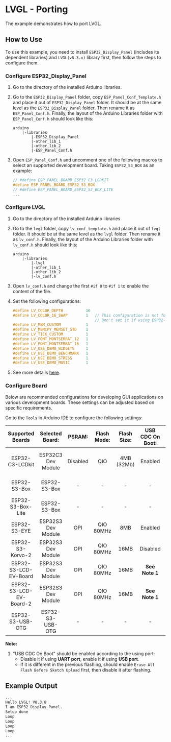# LVGL - Porting

The example demonstrates how to port LVGL.

## How to Use

To use this example, you need to install `ESP32_Display_Panel` (includes its dependent libraries) and `LVGL(v8.3.x)` library first, then follow the steps to configure them.

### Configure ESP32_Display_Panel

1. Go to the directory of the installed Arduino libraries.
2. Go to the `ESP32_Display_Panel` folder, copy `ESP_Panel_Conf_Template.h` and place it out of `ESP32_Display_Panel` folder. It should be at the same level as the `ESP32_Display_Panel` folder. Then rename it as `ESP_Panel_Conf.h`. Finally, the layout of the Arduino Libraries folder with `ESP_Panel_Conf.h` should look like this:

    ```
    arduino
        |-libraries
            |-ESP32_Display_Panel
            |-other_lib_1
            |-other_lib_2
            |-ESP_Panel_Conf.h
    ```

3. Open `ESP_Panel_Conf.h` and uncomment one of the following macros to select an supported development board. Taking `ESP32_S3_BOX` as an example:

    ```c
    // #define ESP_PANEL_BOARD_ESP32_C3_LCDKIT
    #define ESP_PANEL_BOARD_ESP32_S3_BOX
    // #define ESP_PANEL_BOARD_ESP32_S3_BOX_LITE
    ...
    ```

### Configure LVGL

1. Go to the directory of the installed Arduino libraries
2. Go to the `lvgl` folder, copy `lv_conf_template.h` and place it out of `lvgl` folder. It should be at the same level as the `lvgl` folder. Then rename it as `lv_conf.h`. Finally, the layout of the Arduino Libraries folder with `lv_conf.h` should look like this:

    ```
    arduino
        |-libraries
            |-lvgl
            |-other_lib_1
            |-other_lib_2
            |-lv_conf.h
    ```

3. Open `lv_conf.h` and change the first `#if 0` to `#if 1` to enable the content of the file.
4. Set the following configurations:

    ```c
    #define LV_COLOR_DEPTH          16
    #define LV_COLOR_16_SWAP        1   // This configuration is not for RGB LCD.
                                        // Don't set it if using ESP32-S3-LCD-Ev-Board or ESP32-S3-LCD-Ev-Board-2
    #define LV_MEM_CUSTOM           1
    #define LV_MEMCPY_MEMSET_STD    1
    #define LV_TICK_CUSTOM          1
    #define LV_FONT_MONTSERRAT_12   1
    #define LV_FONT_MONTSERRAT_16   1
    #define LV_USE_DEMO_WIDGETS     1
    #define LV_USE_DEMO_BENCHMARK   1
    #define LV_USE_DEMO_STRESS      1
    #define LV_USE_DEMO_MUSIC       1
    ```

5. See more details [here](https://docs.lvgl.io/8.3/get-started/platforms/arduino.html).

### Configure Board

Below are recommended configurations for developing GUI applications on various development boards. These settings can be adjusted based on specific requirements.

Go to the `Tools` in Arduino IDE to configure the following settings:

|    Supported Boards     |  Selected Board:   |  PSRAM:  | Flash Mode: | Flash Size: | USB CDC On Boot: |    Partition Scheme:    | Core Debug Level: |
| :---------------------: | :----------------: | :------: | :---------: | :---------: | :--------------: | :---------------------: | :---------------: |
|     ESP32-C3-LCDkit     | ESP32C3 Dev Module | Disabled |     QIO     | 4MB (32Mb)  |     Enabled      | Default 4MB with spiffs |       Info        |
|      ESP32-S3-Box       |    ESP32-S3-Box    |    -     |      -      |      -      |        -         |     16M Flash (3MB)     |       Info        |
|    ESP32-S3-Box-Lite    |    ESP32-S3-Box    |    -     |      -      |      -      |        -         |     16M Flash (3MB)     |       Info        |
|      ESP32-S3-EYE       | ESP32S3 Dev Module |   OPI    |  QIO 80MHz  |     8MB     |     Enabled      |     8M with spiffs      |       Info        |
|    ESP32-S3-Korvo-2     | ESP32S3 Dev Module |   OPI    |  QIO 80MHz  |    16MB     |     Disabled     |     16M Flash (3MB)     |       Info        |
|  ESP32-S3-LCD-EV-Board  | ESP32S3 Dev Module |   OPI    |  QIO 80MHz  |    16MB     |  **See Note 1**  |     16M Flash (3MB)     |       Info        |
| ESP32-S3-LCD-EV-Board-2 | ESP32S3 Dev Module |   OPI    |  QIO 80MHz  |    16MB     |  **See Note 1**  |     16M Flash (3MB)     |       Info        |
|    ESP32-S3-USB-OTG     |  ESP32-S3-USB-OTG  |    -     |      -      |      -      |        -         |     8M with spiffs      |       Info        |

**Note:**
   1. "USB CDC On Boot" should be enabled according to the using port:
      * Disable it if using **UART port**, enable it if using **USB port**.
      * If it is different in the previous flashing, should enable `Erase All Flash Before Sketch Upload` first, then disable it after flashing.

## Example Output

```bash
...
Hello LVGL! V8.3.8
I am ESP32_Display_Panel.
Setup done
Loop
Loop
Loop
Loop
...
```
